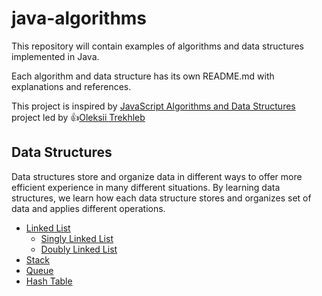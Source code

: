 # java-algorithms
This repository will contain examples of algorithms and data structures implemented in Java.

Each algorithm and data structure has its own README.md with explanations and references.

This project is inspired by [JavaScript Algorithms and Data Structures](https://github.com/trekhleb/javascript-algorithms) project
led by :+1:[Oleksii Trekhleb](https://github.com/trekhleb)

## Data Structures
Data structures store and organize data in different ways to offer more efficient experience in many different situations.
By learning data structures, we learn how each data structure stores and organizes set of data and applies different operations.

* [Linked List](src/main/datastructures/linkedlist)
  * [Singly Linked List](src/main/datastructures/linkedlist/singly)
  * [Doubly Linked List](src/main/datastructures/linkedlist/doubly)
* [Stack](src/main/datastructures/stack)
* [Queue](src/main/datastructures/queue)
* [Hash Table](src/main/datastructures/hashtable)
